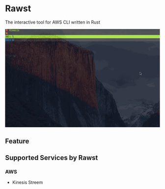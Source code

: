 # Rawst

The interactive tool for AWS CLI written in Rust

![gif](img/rawst.gif)


## Feature

## Supported Services by Rawst

###  AWS
  - Kinesis Streem
